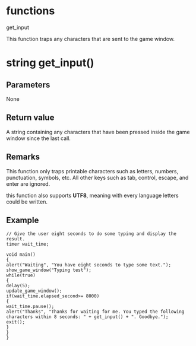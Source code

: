 # functions

get_input


This function traps any characters that are sent to the game window.

# string get_input()

## Parameters

None

## Return value

A string containing any characters that have been pressed inside the game window since the last call.

## Remarks

This function only traps printable characters such as letters, numbers, punctuation, symbols, etc. All other keys such as tab, control, escape, and enter are ignored. 

this function also supports **UTF8**, meaning with every language letters could be written.

## Example

```
// Give the user eight seconds to do some typing and display the result.
timer wait_time;

void main()
{
alert("Waiting", "You have eight seconds to type some text.");
show_game_window("Typing test");
while(true)
{
delay(5);
update_game_window();
if(wait_time.elapsed_second>= 8000)
{
wait_time.pause();
alert("Thanks", "Thanks for waiting for me. You typed the following characters within 8 seconds: " + get_input() + ". Goodbye.");
exit();
}
}
}
```

